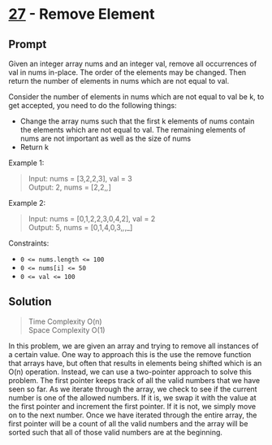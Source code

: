 # [27] - Remove Element

## Prompt

Given an integer array nums and an integer val, remove all occurrences of val in
nums in-place. The order of the elements may be changed. Then return the number
of elements in nums which are not equal to val.

Consider the number of elements in nums which are not equal to val be k, to get
accepted, you need to do the following things:

- Change the array nums such that the first k elements of nums contain the
  elements which are not equal to val. The remaining elements of nums are not
  important as well as the size of nums
- Return k

Example 1:

> Input: nums = [3,2,2,3], val = 3\
> Output: 2, nums = [2,2,_,_]

Example 2:

> Input: nums = [0,1,2,2,3,0,4,2], val = 2\
> Output: 5, nums = [0,1,4,0,3,_,_,_]

Constraints:

- `0 <= nums.length <= 100`
- `0 <= nums[i] <= 50`
- `0 <= val <= 100`

## Solution

> Time Complexity O(n)\
> Space Complexity O(1)

In this problem, we are given an array and trying to remove all instances of a
certain value. One way to approach this is the use the remove function that
arrays have, but often that results in elements being shifted which is an O(n)
operation. Instead, we can use a two-pointer approach to solve this problem. The
first pointer keeps track of all the valid numbers that we have seen so far. As
we iterate through the array, we check to see if the current number is one of
the allowed numbers. If it is, we swap it with the value at the first pointer
and increment the first pointer. If it is not, we simply move on to the next
number. Once we have iterated through the entire array, the first pointer will
be a count of all the valid numbers and the array will be sorted such that all
of those valid numbers are at the beginning.

[27]: https://leetcode.com/problems/remove-element
